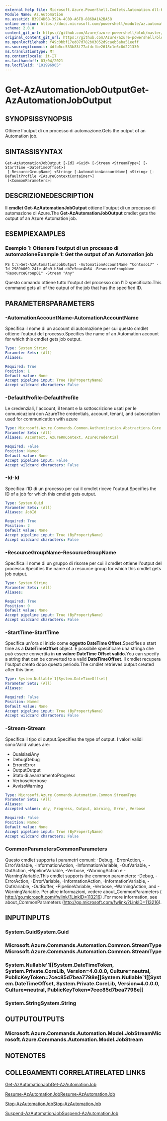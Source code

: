 ```yaml
---
external help file: Microsoft.Azure.PowerShell.Cmdlets.Automation.dll-Help.xml
Module Name: Az.Automation
ms.assetid: B39C4D6B-392A-4C8D-A6FB-886DA1A2BA58
online version: https://docs.microsoft.com/powershell/module/az.automation/get-azautomationjoboutput
schema: 2.0.0
content_git_url: https://github.com/Azure/azure-powershell/blob/master/src/Automation/Automation/help/Get-AzAutomationJobOutput.md
original_content_git_url: https://github.com/Azure/azure-powershell/blob/master/src/Automation/Automation/help/Get-AzAutomationJobOutput.md
ms.openlocfilehash: f49c0bbf17ed87d782b03052d9caeb5aba51eeff
ms.sourcegitcommit: 4dfb0cc533b83f77afdcfbe2618c1e6c8d221330
ms.translationtype: MT
ms.contentlocale: it-IT
ms.lasthandoff: 03/04/2021
ms.locfileid: "101996965"
---
```

# <span data-ttu-id="43c3f-101">Get-AzAutomationJobOutput</span><span class="sxs-lookup"><span data-stu-id="43c3f-101">Get-AzAutomationJobOutput</span></span>

## <span data-ttu-id="43c3f-102">SYNOPSIS</span><span class="sxs-lookup"><span data-stu-id="43c3f-102">SYNOPSIS</span></span>
<span data-ttu-id="43c3f-103">Ottiene l'output di un processo di automazione.</span><span class="sxs-lookup"><span data-stu-id="43c3f-103">Gets the output of an Automation job.</span></span>

## <span data-ttu-id="43c3f-104">SINTASSI</span><span class="sxs-lookup"><span data-stu-id="43c3f-104">SYNTAX</span></span>

```
Get-AzAutomationJobOutput [-Id] <Guid> [-Stream <StreamType>] [-StartTime <DateTimeOffset>]
 [-ResourceGroupName] <String> [-AutomationAccountName] <String> [-DefaultProfile <IAzureContextContainer>]
 [<CommonParameters>]
```

## <span data-ttu-id="43c3f-105">DESCRIZIONE</span><span class="sxs-lookup"><span data-stu-id="43c3f-105">DESCRIPTION</span></span>
<span data-ttu-id="43c3f-106">Il **cmdlet Get-AzAutomationJobOutput** ottiene l'output di un processo di automazione di Azure.</span><span class="sxs-lookup"><span data-stu-id="43c3f-106">The **Get-AzAutomationJobOutput** cmdlet gets the output of an Azure Automation job.</span></span>

## <span data-ttu-id="43c3f-107">ESEMPI</span><span class="sxs-lookup"><span data-stu-id="43c3f-107">EXAMPLES</span></span>

### <span data-ttu-id="43c3f-108">Esempio 1: Ottenere l'output di un processo di automazione</span><span class="sxs-lookup"><span data-stu-id="43c3f-108">Example 1: Get the output of an Automation job</span></span>
```
PS C:\>Get-AzAutomationJobOutput -AutomationAccountName "Contoso17" -Id 2989b069-24fe-40b9-b3bd-cb7e5eac4b64 -ResourceGroupName "ResourceGroup01" -Stream "Any"
```

<span data-ttu-id="43c3f-109">Questo comando ottiene tutto l'output del processo con l'ID specificato.</span><span class="sxs-lookup"><span data-stu-id="43c3f-109">This command gets all of the output of the job that has the specified ID.</span></span>

## <span data-ttu-id="43c3f-110">PARAMETERS</span><span class="sxs-lookup"><span data-stu-id="43c3f-110">PARAMETERS</span></span>

### <span data-ttu-id="43c3f-111">-AutomationAccountName</span><span class="sxs-lookup"><span data-stu-id="43c3f-111">-AutomationAccountName</span></span>
<span data-ttu-id="43c3f-112">Specifica il nome di un account di automazione per cui questo cmdlet ottiene l'output del processo.</span><span class="sxs-lookup"><span data-stu-id="43c3f-112">Specifies the name of an Automation account for which this cmdlet gets job output.</span></span>

```yaml
Type: System.String
Parameter Sets: (All)
Aliases:

Required: True
Position: 1
Default value: None
Accept pipeline input: True (ByPropertyName)
Accept wildcard characters: False
```

### <span data-ttu-id="43c3f-113">-DefaultProfile</span><span class="sxs-lookup"><span data-stu-id="43c3f-113">-DefaultProfile</span></span>
<span data-ttu-id="43c3f-114">Le credenziali, l'account, il tenant e la sottoscrizione usati per le comunicazioni con Azure</span><span class="sxs-lookup"><span data-stu-id="43c3f-114">The credentials, account, tenant, and subscription used for communication with azure</span></span>

```yaml
Type: Microsoft.Azure.Commands.Common.Authentication.Abstractions.Core.IAzureContextContainer
Parameter Sets: (All)
Aliases: AzContext, AzureRmContext, AzureCredential

Required: False
Position: Named
Default value: None
Accept pipeline input: False
Accept wildcard characters: False
```

### <span data-ttu-id="43c3f-115">-Id</span><span class="sxs-lookup"><span data-stu-id="43c3f-115">-Id</span></span>
<span data-ttu-id="43c3f-116">Specifica l'ID di un processo per cui il cmdlet riceve l'output.</span><span class="sxs-lookup"><span data-stu-id="43c3f-116">Specifies the ID of a job for which this cmdlet gets output.</span></span>

```yaml
Type: System.Guid
Parameter Sets: (All)
Aliases: JobId

Required: True
Position: 2
Default value: None
Accept pipeline input: True (ByPropertyName)
Accept wildcard characters: False
```

### <span data-ttu-id="43c3f-117">-ResourceGroupName</span><span class="sxs-lookup"><span data-stu-id="43c3f-117">-ResourceGroupName</span></span>
<span data-ttu-id="43c3f-118">Specifica il nome di un gruppo di risorse per cui il cmdlet ottiene l'output del processo.</span><span class="sxs-lookup"><span data-stu-id="43c3f-118">Specifies the name of a resource group for which this cmdlet gets job output.</span></span>

```yaml
Type: System.String
Parameter Sets: (All)
Aliases:

Required: True
Position: 0
Default value: None
Accept pipeline input: True (ByPropertyName)
Accept wildcard characters: False
```

### <span data-ttu-id="43c3f-119">-StartTime</span><span class="sxs-lookup"><span data-stu-id="43c3f-119">-StartTime</span></span>
<span data-ttu-id="43c3f-120">Specifica un'ora di inizio come **oggetto DateTime Offset.**</span><span class="sxs-lookup"><span data-stu-id="43c3f-120">Specifies a start time as a **DateTimeOffset** object.</span></span>
<span data-ttu-id="43c3f-121">È possibile specificare una stringa che può essere convertita in **un valore DateTime Offset valido.**</span><span class="sxs-lookup"><span data-stu-id="43c3f-121">You can specify a string that can be converted to a valid **DateTimeOffset**.</span></span>
<span data-ttu-id="43c3f-122">Il cmdlet recupera l'output creato dopo questo periodo.</span><span class="sxs-lookup"><span data-stu-id="43c3f-122">The cmdlet retrieves output created after this time.</span></span>

```yaml
Type: System.Nullable`1[System.DateTimeOffset]
Parameter Sets: (All)
Aliases:

Required: False
Position: Named
Default value: None
Accept pipeline input: True (ByPropertyName)
Accept wildcard characters: False
```

### <span data-ttu-id="43c3f-123">-Stream</span><span class="sxs-lookup"><span data-stu-id="43c3f-123">-Stream</span></span>
<span data-ttu-id="43c3f-124">Specifica il tipo di output.</span><span class="sxs-lookup"><span data-stu-id="43c3f-124">Specifies the type of output.</span></span>
<span data-ttu-id="43c3f-125">I valori validi sono:</span><span class="sxs-lookup"><span data-stu-id="43c3f-125">Valid values are:</span></span> 
- <span data-ttu-id="43c3f-126">Qualsiasi</span><span class="sxs-lookup"><span data-stu-id="43c3f-126">Any</span></span>
- <span data-ttu-id="43c3f-127">Debug</span><span class="sxs-lookup"><span data-stu-id="43c3f-127">Debug</span></span>
- <span data-ttu-id="43c3f-128">Errore</span><span class="sxs-lookup"><span data-stu-id="43c3f-128">Error</span></span>
- <span data-ttu-id="43c3f-129">Output</span><span class="sxs-lookup"><span data-stu-id="43c3f-129">Output</span></span>
- <span data-ttu-id="43c3f-130">Stato di avanzamento</span><span class="sxs-lookup"><span data-stu-id="43c3f-130">Progress</span></span>
- <span data-ttu-id="43c3f-131">Verbose</span><span class="sxs-lookup"><span data-stu-id="43c3f-131">Verbose</span></span>
- <span data-ttu-id="43c3f-132">Avviso</span><span class="sxs-lookup"><span data-stu-id="43c3f-132">Warning</span></span>

```yaml
Type: Microsoft.Azure.Commands.Automation.Common.StreamType
Parameter Sets: (All)
Aliases:
Accepted values: Any, Progress, Output, Warning, Error, Verbose

Required: False
Position: Named
Default value: None
Accept pipeline input: True (ByPropertyName)
Accept wildcard characters: False
```

### <span data-ttu-id="43c3f-133">CommonParameters</span><span class="sxs-lookup"><span data-stu-id="43c3f-133">CommonParameters</span></span>
<span data-ttu-id="43c3f-134">Questo cmdlet supporta i parametri comuni: -Debug, -ErrorAction, -ErrorVariable, -InformationAction, -InformationVariable, -OutVariable, -OutAction, -PipelineVariable, -Verbose, -WarningAction e -WarningVariable.</span><span class="sxs-lookup"><span data-stu-id="43c3f-134">This cmdlet supports the common parameters: -Debug, -ErrorAction, -ErrorVariable, -InformationAction, -InformationVariable, -OutVariable, -OutBuffer, -PipelineVariable, -Verbose, -WarningAction, and -WarningVariable.</span></span> <span data-ttu-id="43c3f-135">Per altre informazioni, vedere about_CommonParameters ( http://go.microsoft.com/fwlink/?LinkID=113216) .</span><span class="sxs-lookup"><span data-stu-id="43c3f-135">For more information, see about_CommonParameters (http://go.microsoft.com/fwlink/?LinkID=113216).</span></span>

## <span data-ttu-id="43c3f-136">INPUT</span><span class="sxs-lookup"><span data-stu-id="43c3f-136">INPUTS</span></span>

### <span data-ttu-id="43c3f-137">System.Guid</span><span class="sxs-lookup"><span data-stu-id="43c3f-137">System.Guid</span></span>

### <span data-ttu-id="43c3f-138">Microsoft.Azure.Commands.Automation.Common.StreamType</span><span class="sxs-lookup"><span data-stu-id="43c3f-138">Microsoft.Azure.Commands.Automation.Common.StreamType</span></span>

### <span data-ttu-id="43c3f-139">System.Nullable'1[[System.DateTimeToken, System.Private.CoreLib, Version=4.0.0.0, Culture=neutral, PublicKeyToken=7cec85d7bea7798e]]</span><span class="sxs-lookup"><span data-stu-id="43c3f-139">System.Nullable\`1[[System.DateTimeOffset, System.Private.CoreLib, Version=4.0.0.0, Culture=neutral, PublicKeyToken=7cec85d7bea7798e]]</span></span>

### <span data-ttu-id="43c3f-140">System.String</span><span class="sxs-lookup"><span data-stu-id="43c3f-140">System.String</span></span>

## <span data-ttu-id="43c3f-141">OUTPUT</span><span class="sxs-lookup"><span data-stu-id="43c3f-141">OUTPUTS</span></span>

### <span data-ttu-id="43c3f-142">Microsoft.Azure.Commands.Automation.Model.JobStream</span><span class="sxs-lookup"><span data-stu-id="43c3f-142">Microsoft.Azure.Commands.Automation.Model.JobStream</span></span>

## <span data-ttu-id="43c3f-143">NOTE</span><span class="sxs-lookup"><span data-stu-id="43c3f-143">NOTES</span></span>

## <span data-ttu-id="43c3f-144">COLLEGAMENTI CORRELATI</span><span class="sxs-lookup"><span data-stu-id="43c3f-144">RELATED LINKS</span></span>

[<span data-ttu-id="43c3f-145">Get-AzAutomationJob</span><span class="sxs-lookup"><span data-stu-id="43c3f-145">Get-AzAutomationJob</span></span>](./Get-AzAutomationJob.md)

[<span data-ttu-id="43c3f-146">Resume-AzAutomationJob</span><span class="sxs-lookup"><span data-stu-id="43c3f-146">Resume-AzAutomationJob</span></span>](./Resume-AzAutomationJob.md)

[<span data-ttu-id="43c3f-147">Stop-AzAutomationJob</span><span class="sxs-lookup"><span data-stu-id="43c3f-147">Stop-AzAutomationJob</span></span>](./Stop-AzAutomationJob.md)

[<span data-ttu-id="43c3f-148">Suspend-AzAutomationJob</span><span class="sxs-lookup"><span data-stu-id="43c3f-148">Suspend-AzAutomationJob</span></span>](./Suspend-AzAutomationJob.md)


